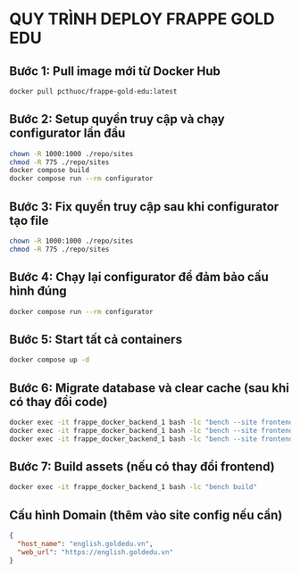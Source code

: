 # QUY TRÌNH DEPLOY FRAPPE GOLD EDU

## Bước 1: Pull image mới từ Docker Hub
```bash
docker pull pcthuoc/frappe-gold-edu:latest
```

## Bước 2: Setup quyền truy cập và chạy configurator lần đầu
```bash
chown -R 1000:1000 ./repo/sites
chmod -R 775 ./repo/sites
docker compose build 
docker compose run --rm configurator
```

## Bước 3: Fix quyền truy cập sau khi configurator tạo file
```bash
chown -R 1000:1000 ./repo/sites
chmod -R 775 ./repo/sites
```

## Bước 4: Chạy lại configurator để đảm bảo cấu hình đúng
```bash
docker compose run --rm configurator
```

## Bước 5: Start tất cả containers
```bash
docker compose up -d
```

## Bước 6: Migrate database và clear cache (sau khi có thay đổi code)
```bash
docker exec -it frappe_docker_backend_1 bash -lc "bench --site frontend migrate"
docker exec -it frappe_docker_backend_1 bash -lc "bench --site frontend clear-cache"
docker exec -it frappe_docker_backend_1 bash -lc "bench --site frontend clear-website-cache"
```

## Bước 7: Build assets (nếu có thay đổi frontend)
```bash
docker exec -it frappe_docker_backend_1 bash -lc "bench build"
```

## Cấu hình Domain (thêm vào site config nếu cần)
```json
{
  "host_name": "english.goldedu.vn",
  "web_url": "https://english.goldedu.vn"
}
```